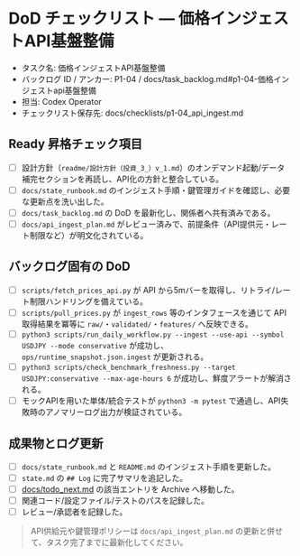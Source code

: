 # DoD チェックリスト — 価格インジェストAPI基盤整備

- タスク名: 価格インジェストAPI基盤整備
- バックログ ID / アンカー: P1-04 / docs/task_backlog.md#p1-04-価格インジェストapi基盤整備
- 担当: Codex Operator
- チェックリスト保存先: docs/checklists/p1-04_api_ingest.md

## Ready 昇格チェック項目
- [ ] 設計方針（`readme/設計方針（投資_3_）v_1.md`）のオンデマンド起動/データ補完セクションを再読し、API化の方針と整合している。
- [ ] `docs/state_runbook.md` のインジェスト手順・鍵管理ガイドを確認し、必要な更新点を洗い出した。
- [ ] `docs/task_backlog.md` の DoD を最新化し、関係者へ共有済みである。
- [ ] `docs/api_ingest_plan.md` がレビュー済みで、前提条件（API提供元・レート制限など）が明文化されている。

## バックログ固有の DoD
- [ ] `scripts/fetch_prices_api.py` が API から5mバーを取得し、リトライ/レート制限ハンドリングを備えている。
- [ ] `scripts/pull_prices.py` が `ingest_rows` 等のインタフェースを通じて API 取得結果を冪等に `raw/`・`validated/`・`features/` へ反映できる。
- [ ] `python3 scripts/run_daily_workflow.py --ingest --use-api --symbol USDJPY --mode conservative` が成功し、`ops/runtime_snapshot.json.ingest` が更新される。
- [ ] `python3 scripts/check_benchmark_freshness.py --target USDJPY:conservative --max-age-hours 6` が成功し、鮮度アラートが解消される。
- [ ] モックAPIを用いた単体/統合テストが `python3 -m pytest` で通過し、API失敗時のアノマリーログ出力が検証されている。

## 成果物とログ更新
- [ ] `docs/state_runbook.md` と `README.md` のインジェスト手順を更新した。
- [ ] `state.md` の `## Log` に完了サマリを追記した。
- [ ] [docs/todo_next.md](../todo_next.md) の該当エントリを Archive へ移動した。
- [ ] 関連コード/設定ファイル/テストのパスを記録した。
- [ ] レビュー/承認者を記録した。

> API供給元や鍵管理ポリシーは `docs/api_ingest_plan.md` の更新と併せて、タスク完了までに最新化してください。
